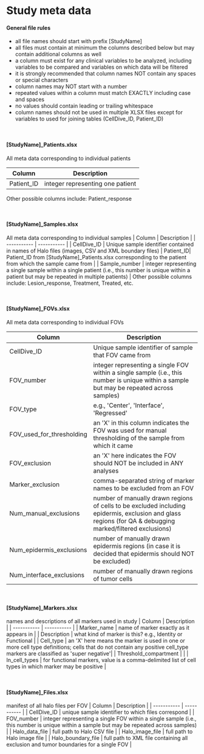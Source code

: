 # Study meta data

#### General file rules

* all file names should start with prefix [StudyName]
* all files must contain at minimum the columns described below but may contain additional columns as well
* a column must exist for any clinical variables to be analyzed, including variables to be compared and variables on which data will be filtered
* it is strongly recommended that column names NOT contain any spaces or special characters
* column names may NOT start with a number
* repeated values within a column must match EXACTLY including case and spaces
* no values should contain leading or trailing whitespace
* column names should not be used in multiple XLSX files except for variables to used for joining tables (CellDive_ID, Patient_ID)

<br>

#### [StudyName]_Patients.xlsx
All meta data corresponding to individual patients

| Column | Description |
| ----------- | ----------- |
| Patient_ID | integer representing one patient |
Other possible columns include: Patient_response

<br>

#### [StudyName]_Samples.xlsx
All meta data corresponding to individual samples
| Column | Description |
| ----------- | ----------- |
| CellDive_ID | Unique sample identifier contained in names of Halo files (images, CSV and XML boundary files)
| Patient_ID| Patient_ID from [StudyName]_Patients.xlsx corresponding to the patient from which the sample came from |
| Sample_number | integer representing a single sample within a single patient (i.e., this number is unique within a patient but may be repeated in multiple patients) |
Other possible columns include: Lesion_response, Treatment, Treated, etc.

<br>

#### [StudyName]_FOVs.xlsx
All meta data corresponding to individual FOVs

| Column | Description |
| ----------- | ----------- |
| CellDive_ID | Unique sample identifier of sample that FOV came from |
| FOV_number | integer representing a single FOV within a single sample (i.e., this number is unique within a sample but may be repeated across samples) |
| FOV_type | e.g., 'Center', 'Interface', 'Regressed' |
| FOV_used_for_thresholding | an 'X' in this column indicates the FOV was used for manual thresholding of the sample from which it came |
| FOV_exclusion | an 'X' here indicates the FOV should NOT be included in ANY analyses |
| Marker_exclusion | comma-separated string of marker names to be excluded from an FOV |
| Num_manual_exclusions | number of manually drawn regions of cells to be excluded including epidermis, exclusion and glass regions (for QA & debugging marked/filtered exclusions) |
| Num_epidermis_exclusions | number of manually drawn epidermis regions (in case it is decided that epidermis should NOT be excluded)|
| Num_interface_exclusions | number of manually drawn regions of tumor cells |

<br>

#### [StudyName]_Markers.xlsx
names and descriptions of all markers used in study
| Column | Description |
| ----------- | ----------- |
| Marker_name | name of marker exactly as it appears in  |
| Description | what kind of marker is this? e.g., Identity or Functional |
| Cell_type | an 'X' here means the marker is used in one or more cell type definitions; cells that do not contain any positive cell_type markers are classified as 'super negative'|
| Threshold_compartment | |
| In_cell_types | for functional markers, value is a comma-delimited list of cell types in which marker may be positive |

<br>

#### [StudyName]_Files.xlsx
manifest of all halo files per FOV
| Column | Description |
| ----------- | ----------- |
| CellDive_ID | unique sample identifier to which files correspond |
| FOV_number | integer representing a single FOV within a single sample (i.e., this number is unique within a sample but may be repeated across samples) |
| Halo_data_file | full path to Halo CSV file |
| Halo_image_file | full path to Halo image file |
| Halo_boundary_file | full path to XML file containing all exclusion and tumor boundaries for a single FOV |
